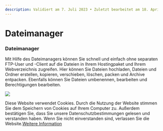 ```yaml
---
description: Validiert am 7. Juli 2023 • Zuletzt bearbeitet am 18. April 2024
---
```


# Dateimanager

### Dateimanager <a href="#dateimanager" id="dateimanager"></a>

Mit Hilfe des Dateimanagers können Sie schnell und einfach ohne separaten FTP-User und -Client auf die Dateien in Ihrem Hostingpaket und Ihrem Webverzeichnis zugreifen. Hier können Sie Dateien hochladen, Dateien und Ordner erstellen, kopieren, verschieben, löschen, packen und Archive entpacken. Ebenfalls können Sie Dateien umbenennen, bearbeiten und Berechtigungen bearbeiten.

![](https://wiki.centron.de/_media/webhosting/interfaces/webpanel/filemanager.png?w=1100\&tok=4ff93c)

Diese Website verwendet Cookies. Durch die Nutzung der Website stimmen Sie dem Speichern von Cookies auf Ihrem Computer zu. Außerdem bestätigen Sie, dass Sie unsere Datenschutzbestimmungen gelesen und verstanden haben. Wenn Sie nicht einverstanden sind, verlassen Sie die Website.[Weitere Information](https://de.wikipedia.org/wiki/Cookie)
